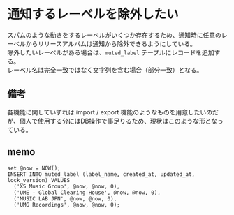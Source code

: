 # 通知するレーベルを除外したい

スパムのような動きをするレーベルがいくつか存在するため、通知時に任意のレーベルからリリースアルバムは通知から除外できるようにしている。  
除外したいレーベルがある場合は、`muted_label` テーブルにレコードを追加する。  
レーベル名は完全一致ではなく文字列を含む場合（部分一致）となる。  

## 備考

各機能に関していずれは import / export 機能のようなものを用意したいのだが、個人で使用する分にはDB操作で事足りるため、現状はこのような形となっている。

## memo

```
set @now = NOW();
INSERT INTO muted_label (label_name, created_at, updated_at, lock_version) VALUES
  ('X5 Music Group', @now, @now, 0),
  ('UME - Global Clearing House', @now, @now, 0),
  ('MUSIC LAB JPN', @now, @now, 0),
  ('UMG Recordings', @now, @now, 0);
```
